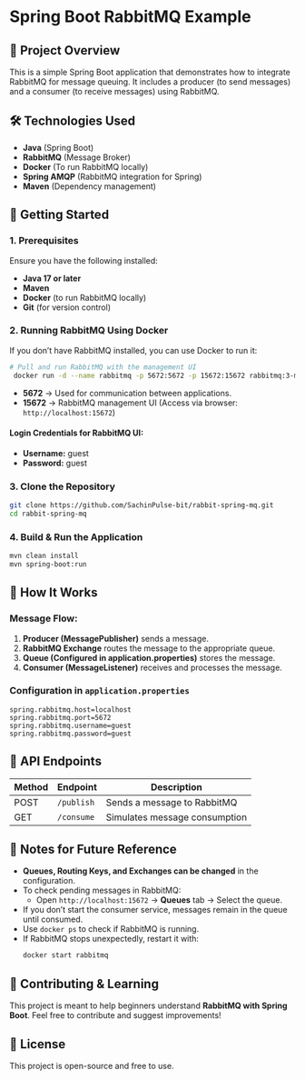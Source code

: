# Spring Boot RabbitMQ Example

## 📌 Project Overview
This is a simple Spring Boot application that demonstrates how to integrate RabbitMQ for message queuing. It includes a producer (to send messages) and a consumer (to receive messages) using RabbitMQ.

## 🛠️ Technologies Used
- **Java** (Spring Boot)
- **RabbitMQ** (Message Broker)
- **Docker** (To run RabbitMQ locally)
- **Spring AMQP** (RabbitMQ integration for Spring)
- **Maven** (Dependency management)

## 🚀 Getting Started

### **1. Prerequisites**
Ensure you have the following installed:
- **Java 17 or later**
- **Maven**
- **Docker** (to run RabbitMQ locally)
- **Git** (for version control)

### **2. Running RabbitMQ Using Docker**
If you don’t have RabbitMQ installed, you can use Docker to run it:
```sh
# Pull and run RabbitMQ with the management UI
 docker run -d --name rabbitmq -p 5672:5672 -p 15672:15672 rabbitmq:3-management
```
- **5672** → Used for communication between applications.
- **15672** → RabbitMQ management UI (Access via browser: `http://localhost:15672`)
  
#### **Login Credentials for RabbitMQ UI:**
- **Username:** guest
- **Password:** guest

### **3. Clone the Repository**
```sh
git clone https://github.com/SachinPulse-bit/rabbit-spring-mq.git
cd rabbit-spring-mq
```

### **4. Build & Run the Application**
```sh
mvn clean install
mvn spring-boot:run
```

## 📡 How It Works
### **Message Flow:**
1. **Producer (MessagePublisher)** sends a message.
2. **RabbitMQ Exchange** routes the message to the appropriate queue.
3. **Queue (Configured in application.properties)** stores the message.
4. **Consumer (MessageListener)** receives and processes the message.

### **Configuration in `application.properties`**
```properties
spring.rabbitmq.host=localhost
spring.rabbitmq.port=5672
spring.rabbitmq.username=guest
spring.rabbitmq.password=guest
```

## 🔗 API Endpoints
| Method | Endpoint | Description |
|--------|-------------|-------------------------------|
| POST | `/publish` | Sends a message to RabbitMQ |
| GET | `/consume` | Simulates message consumption |

## 📖 Notes for Future Reference
- **Queues, Routing Keys, and Exchanges can be changed** in the configuration.
- To check pending messages in RabbitMQ:
  - Open `http://localhost:15672` → **Queues** tab → Select the queue.
- If you don’t start the consumer service, messages remain in the queue until consumed.
- Use `docker ps` to check if RabbitMQ is running.
- If RabbitMQ stops unexpectedly, restart it with:
  ```sh
  docker start rabbitmq
  ```

## 📝 Contributing & Learning
This project is meant to help beginners understand **RabbitMQ with Spring Boot**. Feel free to contribute and suggest improvements!

## 📜 License
This project is open-source and free to use.


